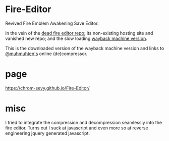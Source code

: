 # Fire-Editor
Revived Fire Emblem Awakening Save Editor.

In the vein of the [dead fire editor repo](https://github.com/adenine-dev/fire-editor); its non-existing hosting site and vanished new repo; and the slow loading [wayback machine version](https://web.archive.org/web/20210712161746/https://alexa-griffin.github.io/fire-editor2/#).

This is the downloaded version of the wayback machine version and links to [@muhmuhten's](https://github.com/muhmuhten) online (de)compressor.

# page

https://chrom-sevy.github.io/Fire-Editor/

# misc

I tried to integrate the compression and decompression seamlessly into the fire editor. Turns out I suck at javascript and even more so at reverse engineering jquery generated javascript.
